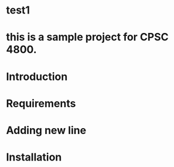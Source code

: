 # test1

# this is a sample project for CPSC 4800.

# Introduction

# Requirements

# Adding new line

# Installation
